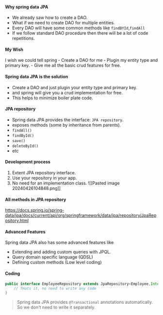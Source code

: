#### Why spring data JPA
- We already saw how to create a DAO.
- What if we need to create DAO for multiple entities.
- Every DAO will have some common methods like `findBYId`,`findAll`
- If we follow standard DAO procedure then there will be a lot of code repetitions.
#### My Wish
I wish we could tell spring 
     - Create a DAO for me
     - Plugin my entity type and primary key.
     - Give me all the basic crud features for free.

#### Spring data JPA is the solution
- Create a DAO and just plugin your entity type and primary key.
- and spring will give you a crud implementation for free.
- This helps to minimize boiler plate code.
#### JPA repository
- Spring data JPA provides the interface: `JPA repository`.
- exposes methods (some by inheritance from parents).
- `findAll()`
- `findById()`
- `save()`
- `deleteById()`
- etc
#### Development process
1. Extent JPA repository interface.
2. Use your repository in your app.
3. No need for an implementation class.
![[Pasted image 20240426104848.png]]
#### All methods in JPA repository
https://docs.spring.io/spring-data/jpa/docs/current/api/org/springframework/data/jpa/repository/JpaRepository.html

#### Advanced Features
Spring data JPA also has some advanced features like
- Extending and adding custom queries with JPQL.
- Query domain specific language (QDSL)
- Defining custom methods (Low level coding)

#### Coding
```java
public interface EmployeeRepository extends JpaRepository<Employee,Integer> {  
    // THats it, no need to write any code  
}
```

> Spring data JPA provides `@Transactional` annotations automatically. So we don't need to write it separately. 
